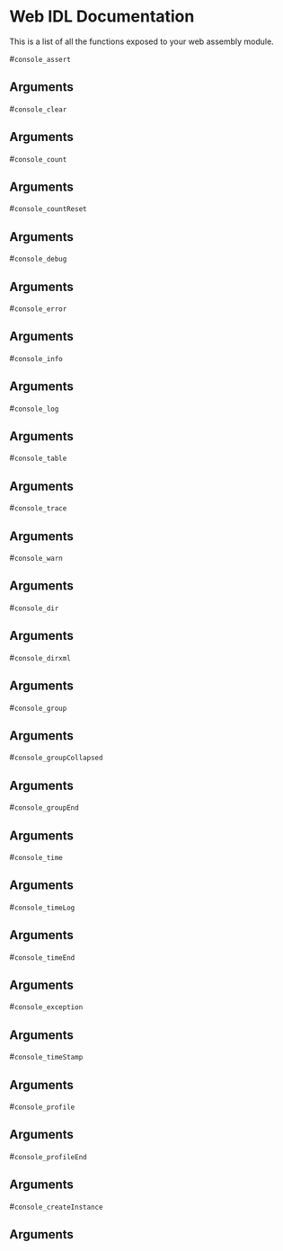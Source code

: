 
  # Web IDL Documentation
  This is a list of all the functions exposed to your web assembly module.

  
#`console_assert`
## Arguments
              

#`console_clear`
## Arguments
              

#`console_count`
## Arguments
              

#`console_countReset`
## Arguments
              

#`console_debug`
## Arguments
              

#`console_error`
## Arguments
              

#`console_info`
## Arguments
              

#`console_log`
## Arguments
              

#`console_table`
## Arguments
              

#`console_trace`
## Arguments
              

#`console_warn`
## Arguments
              

#`console_dir`
## Arguments
              

#`console_dirxml`
## Arguments
              

#`console_group`
## Arguments
              

#`console_groupCollapsed`
## Arguments
              

#`console_groupEnd`
## Arguments
              

#`console_time`
## Arguments
              

#`console_timeLog`
## Arguments
              

#`console_timeEnd`
## Arguments
              

#`console_exception`
## Arguments
              

#`console_timeStamp`
## Arguments
              

#`console_profile`
## Arguments
              

#`console_profileEnd`
## Arguments
              

#`console_createInstance`
## Arguments
              
